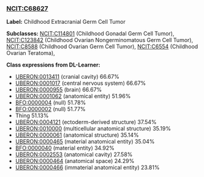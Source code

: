
### [NCIT:C68627](http://purl.obolibrary.org/obo/NCIT_C68627)
**Label:** Childhood Extracranial Germ Cell Tumor

**Subclasses:** [NCIT:C114801](http://purl.obolibrary.org/obo/NCIT_C114801) (Childhood Gonadal Germ Cell Tumor), [NCIT:C123842](http://purl.obolibrary.org/obo/NCIT_C123842) (Childhood Ovarian Nongerminomatous Germ Cell Tumor), [NCIT:C8588](http://purl.obolibrary.org/obo/NCIT_C8588) (Childhood Ovarian Germ Cell Tumor), [NCIT:C6554](http://purl.obolibrary.org/obo/NCIT_C6554) (Childhood Ovarian Teratoma), 

**Class expressions from DL-Learner:**

- [UBERON:0013411](http://purl.obolibrary.org/obo/UBERON_0013411) (cranial cavity) 66.67%
- [UBERON:0001017](http://purl.obolibrary.org/obo/UBERON_0001017) (central nervous system) 66.67%
- [UBERON:0000955](http://purl.obolibrary.org/obo/UBERON_0000955) (brain) 66.67%
- [UBERON:0001062](http://purl.obolibrary.org/obo/UBERON_0001062) (anatomical entity) 51.96%
- [BFO:0000004](http://purl.obolibrary.org/obo/BFO_0000004) (null) 51.78%
- [BFO:0000002](http://purl.obolibrary.org/obo/BFO_0000002) (null) 51.77%
- Thing 51.13%
- [UBERON:0004121](http://purl.obolibrary.org/obo/UBERON_0004121) (ectoderm-derived structure) 37.54%
- [UBERON:0010000](http://purl.obolibrary.org/obo/UBERON_0010000) (multicellular anatomical structure) 35.19%
- [UBERON:0000061](http://purl.obolibrary.org/obo/UBERON_0000061) (anatomical structure) 35.14%
- [UBERON:0000465](http://purl.obolibrary.org/obo/UBERON_0000465) (material anatomical entity) 35.04%
- [BFO:0000040](http://purl.obolibrary.org/obo/BFO_0000040) (material entity) 34.92%
- [UBERON:0002553](http://purl.obolibrary.org/obo/UBERON_0002553) (anatomical cavity) 27.58%
- [UBERON:0000464](http://purl.obolibrary.org/obo/UBERON_0000464) (anatomical space) 24.29%
- [UBERON:0000466](http://purl.obolibrary.org/obo/UBERON_0000466) (immaterial anatomical entity) 23.81%


